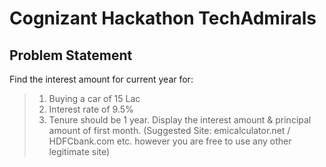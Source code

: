 # Cognizant Hackathon TechAdmirals


## Problem Statement
Find the interest amount for current year for:
> 1. Buying a  car of 15 Lac
> 2. Interest rate of 9.5% 
> 3. Tenure should be 1 year.
Display the interest amount & principal amount of first month.
(Suggested Site: emicalculator.net  / HDFCbank.com etc. however you are free to use any other legitimate site)
